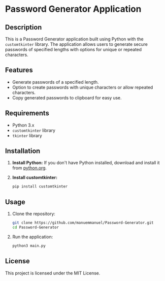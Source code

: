 # Password Generator Application

## Description
This is a Password Generator application built using Python with the `customtkinter` library. The application allows users to generate secure passwords of specified lengths with options for unique or repeated characters.

## Features
- Generate passwords of a specified length.
- Option to create passwords with unique characters or allow repeated characters.
- Copy generated passwords to clipboard for easy use.

## Requirements
- Python 3.x
- `customtkinter` library
- `tkinter` library

## Installation
1. **Install Python:** If you don't have Python installed, download and install it from [python.org](https://www.python.org/downloads/).

2. **Install customtkinter:**
   ```bash
   pip install customtkinter

## Usage
1. Clone the repository:
   ```bash
   git clone https://github.com/manuemmanuel/Password-Generator.git
   cd Password-Generator
   ```
2. Run the application:
   ```bash
   python3 main.py

## License
This project is licensed under the MIT License.
